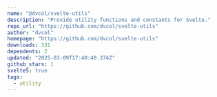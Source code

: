 ```yaml
---
name: "@dvcol/svelte-utils"
description: "Provide utility functions and constants for Svelte."
repo_url: "https://github.com/dvcol/svelte-utils"
author: "dvcol"
homepage: "https://github.com/dvcol/svelte-utils"
downloads: 331
dependents: 2
updated: "2025-03-09T17:40:40.374Z"
github_stars: 1
svelte5: true
tags: 
  - utility
---
```

